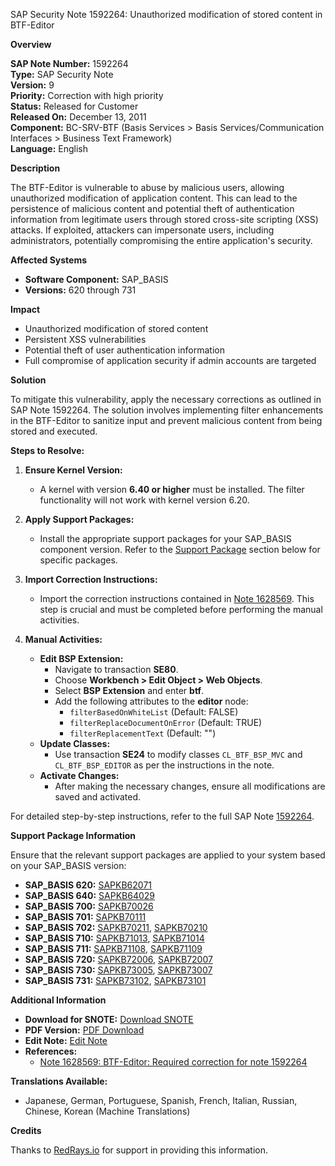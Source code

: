 SAP Security Note 1592264: Unauthorized modification of stored content in BTF-Editor

**Overview**
  
**SAP Note Number:** 1592264  
**Type:** SAP Security Note  
**Version:** 9  
**Priority:** Correction with high priority  
**Status:** Released for Customer  
**Released On:** December 13, 2011  
**Component:** BC-SRV-BTF (Basis Services > Basis Services/Communication Interfaces > Business Text Framework)  
**Language:** English

**Description**

The BTF-Editor is vulnerable to abuse by malicious users, allowing unauthorized modification of application content. This can lead to the persistence of malicious content and potential theft of authentication information from legitimate users through stored cross-site scripting (XSS) attacks. If exploited, attackers can impersonate users, including administrators, potentially compromising the entire application's security.

**Affected Systems**

- **Software Component:** SAP_BASIS
- **Versions:** 620 through 731

**Impact**

- Unauthorized modification of stored content
- Persistent XSS vulnerabilities
- Potential theft of user authentication information
- Full compromise of application security if admin accounts are targeted

**Solution**

To mitigate this vulnerability, apply the necessary corrections as outlined in SAP Note 1592264. The solution involves implementing filter enhancements in the BTF-Editor to sanitize input and prevent malicious content from being stored and executed.

**Steps to Resolve:**

1. **Ensure Kernel Version:**
   - A kernel with version **6.40 or higher** must be installed. The filter functionality will not work with kernel version 6.20.

2. **Apply Support Packages:**
   - Install the appropriate support packages for your SAP_BASIS component version. Refer to the [Support Package](https://me.sap.com/supportpackage/SAPKB1592264) section below for specific packages.

3. **Import Correction Instructions:**
   - Import the correction instructions contained in [Note 1628569](https://me.sap.com/notes/1628569). This step is crucial and must be completed before performing the manual activities.

4. **Manual Activities:**
   - **Edit BSP Extension:**
     - Navigate to transaction **SE80**.
     - Choose **Workbench > Edit Object > Web Objects**.
     - Select **BSP Extension** and enter **btf**.
     - Add the following attributes to the **editor** node:
       - `filterBasedOnWhiteList` (Default: FALSE)
       - `filterReplaceDocumentOnError` (Default: TRUE)
       - `filterReplacementText` (Default: "")
   - **Update Classes:**
     - Use transaction **SE24** to modify classes `CL_BTF_BSP_MVC` and `CL_BTF_BSP_EDITOR` as per the instructions in the note.
   - **Activate Changes:**
     - After making the necessary changes, ensure all modifications are saved and activated.

For detailed step-by-step instructions, refer to the full SAP Note [1592264](https://me.sap.com/notes/1592264).

**Support Package Information**

Ensure that the relevant support packages are applied to your system based on your SAP_BASIS version:

- **SAP_BASIS 620:** [SAPKB62071](https://me.sap.com/supportpackage/SAPKB62071)
- **SAP_BASIS 640:** [SAPKB64029](https://me.sap.com/supportpackage/SAPKB64029)
- **SAP_BASIS 700:** [SAPKB70026](https://me.sap.com/supportpackage/SAPKB70026)
- **SAP_BASIS 701:** [SAPKB70111](https://me.sap.com/supportpackage/SAPKB70111)
- **SAP_BASIS 702:** [SAPKB70211](https://me.sap.com/supportpackage/SAPKB70211), [SAPKB70210](https://me.sap.com/supportpackage/SAPKB70210)
- **SAP_BASIS 710:** [SAPKB71013](https://me.sap.com/supportpackage/SAPKB71013), [SAPKB71014](https://me.sap.com/supportpackage/SAPKB71014)
- **SAP_BASIS 711:** [SAPKB71108](https://me.sap.com/supportpackage/SAPKB71108), [SAPKB71109](https://me.sap.com/supportpackage/SAPKB71109)
- **SAP_BASIS 720:** [SAPKB72006](https://me.sap.com/supportpackage/SAPKB72006), [SAPKB72007](https://me.sap.com/supportpackage/SAPKB72007)
- **SAP_BASIS 730:** [SAPKB73005](https://me.sap.com/supportpackage/SAPKB73005), [SAPKB73007](https://me.sap.com/supportpackage/SAPKB73007)
- **SAP_BASIS 731:** [SAPKB73102](https://me.sap.com/supportpackage/SAPKB73102), [SAPKB73101](https://me.sap.com/supportpackage/SAPKB73101)

**Additional Information**

- **Download for SNOTE:** [Download SNOTE](https://notesdownloads.sap.com/note/0040000009452862017)
- **PDF Version:** [PDF Download](https://userapps.support.sap.com/sap/support/sfm/notes/print/0001592264?language=en-US&token=A21AA59F729FA170E034515C177A426E)
- **Edit Note:** [Edit Note](https://me.sap.com/sap/support/notes/edit/0001592264)
- **References:**  
  - [Note 1628569: BTF-Editor: Required correction for note 1592264](https://me.sap.com/notes/1628569)

**Translations Available:**

- Japanese, German, Portuguese, Spanish, French, Italian, Russian, Chinese, Korean (Machine Translations)

**Credits**

Thanks to [RedRays.io](https://redrays.io) for support in providing this information.